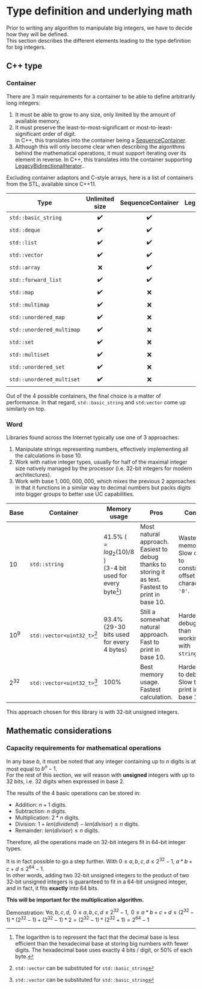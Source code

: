 # Type definition and underlying math

Prior to writing any algorithm to manipulate big integers, we have to decide how they will be defined.<br/>
This section describes the different elements leading to the type definition for big integers.

## C++ type

### Container

There are 3 main requirements for a container to be able to define arbitrarily long integers:

1. It must be able to grow to any size, only limited by the amount of available memory.
1. It must preserve the least-to-most-significant or most-to-least-significant order of digit.<br/>
In C++, this translates into the container being a [SequenceContainer](https://en.cppreference.com/w/cpp/named_req/SequenceContainer).
1. Although this will only become clear when describing the algorithms behind the mathematical operations, it must support iterating over its element in reverse.
In C++, this translates into the container supporting [LegacyBidirectionalIterator](https://en.cppreference.com/w/cpp/named_req/BidirectionalIterator)..

Excluding container adaptors and C-style arrays, here is a list of containers from the STL, available since C++11.

Type | Unlimited size | SequenceContainer | LegacyBidirectionalIterator
---|:---:|:---:|:---:
`std::basic_string` | ✔️ | ✔️ | ✔️
`std::deque` | ✔️ | ✔️ | ✔️
`std::list` | ✔️| ✔️ | ✔️
`std::vector` | ✔️ | ✔️ | ✔️
`std::array` | ❌ | ✔️ | ✔️ (partial)
`std::forward_list` | ✔️| ✔️ | ❌
`std::map` | ✔️| ❌ | ✔️
`std::multimap` | ✔️| ❌ | ✔️
`std::unordered_map` | ✔️| ❌ | ❌
`std::unordered_multimap` | ✔️| ❌ | ❌
`std::set` | ✔️| ❌ | ✔️
`std::multiset` | ✔️| ❌ | ✔️
`std::unordered_set` | ✔️| ❌ | ❌
`std::unordered_multiset` | ✔️| ❌ | ❌

Out of the 4 possible containers, the final choice is a matter of performance. In that regard, `std::basic_string` and `std:vector` come up similarly on top.

### Word

Libraries found across the Internet typically use one of 3 approaches:

1. Manipulate strings representing numbers, effectively implementing all the calculations in base $`10`$.
1. Work with native integer types, usually for half of the maximal integer size natively managed by the processor (i.e. 32-bit integers for modern architectures).
1. Work with base $`1,000,000,000`$, which mixes the previous 2 approaches in that it functions in a similar way to decimal numbers but packs digits into bigger groups to better use UC capabilities.
 
Base|Container|Memory usage|Pros|Cons
---|---|---|---|---
 $`10`$ | `std::string` | 41.5% ( $`= log_2(10)/8`$ )<br/>(3-4 bit used for every byte[^1]) | Most natural approach.<br/>Easiest to debug thanks to storing it as text.<br/>Fastest to print in base 10. | Waste of memory.<br/>Slow due to constant offset to character `'0'`. 
 $`10^9`$ | `std::vector<uint32_t>`[^2] | 93.4%<br/>(29-30 bits used for every 4 bytes) | Still a somewhat natural approach.<br/>Fast to print in base 10. | Harder to debug than working with `string`.
 $`2^{32}`$ | `std::vector<uint32_t>`[^2] | 100% | Best memory usage.<br/>Fastest calculation. | Hardest to debug.<br/>Slow to print in base 10.

[^1]: The logarithm is to represent the fact that the decimal base is less efficient than the hexadecimal base at storing big numbers with fewer digits. The hexadecimal base uses exactly 4 bits / digit, or 50% of each byte.
[^2]: `std::vector` can be substituted for `std::basic_string`

This approach chosen for this library is with 32-bit unsigned integers.

## Mathematic considerations

### Capacity requirements for mathematical operations

In any base $`b`$, it must be noted that any integer containing up to $`n`$ digits is at most equal to $`b^n - 1`$.<br/>
For the rest of this section, we will reason with **unsigned** integers with up to 32 bits, i.e. 32 digits when expressed in base $`2`$.

The results of the 4 basic operations can be stored in:

- Addition: $`n+1`$ digits.
- Subtraction: $`n`$ digits.
- Multiplication: $`2*n`$ digits.
- Division: $`1 + len(dividend) - len(divisor) \leq n`$ digits.
- Remainder: $`len(divisor) \leq n`$ digits.

Therefore, all the operations made on 32-bit integers fit in 64-bit integer types.

It is in fact possible to go a step further. With $`0 \leq a,b,c,d \leq 2^{32} - 1`$, $`a*b + c +d \leq 2^{64} - 1`$.<br/>
In other words, adding two 32-bit unsigned integers to the product of two 32-bit unsigned integers is guaranteed to fit in a 64-bit unsigned integer, and in fact, it fits **exactly** into 64 bits. 

**This will be important for the multiplication algorithm.**

Demonstration: $`\forall a,b,c,d, \text{   } 0 \leq a,b,c,d \leq 2^{32} - 1, \text{   } 0 \leq a*b+c+d \leq (2^{32} - 1) * (2^{32} - 1) + (2^{32} - 1) * 2 = (2^{32} - 1) * (2^{32} + 1) = 2^{64} - 1`$
